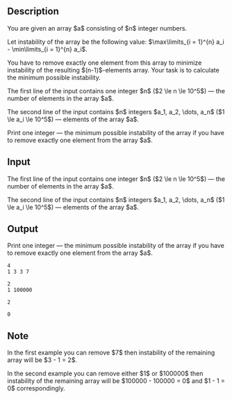 ## Description

<div><p>You are given an array $a$ consisting of $n$ integer numbers.</p><p>Let <span class="tex-font-style-it">instability</span> of the array be the following value: $\max\limits_{i = 1}^{n} a_i - \min\limits_{i = 1}^{n} a_i$.</p><p>You have to remove <span class="tex-font-style-bf">exactly one</span> element from this array to minimize <span class="tex-font-style-it">instability</span> of the resulting $(n-1)$-elements array. Your task is to calculate the minimum possible <span class="tex-font-style-it">instability</span>.</p></div><div class="input-specification"><p>The first line of the input contains one integer $n$ ($2 \le n \le 10^5$) — the number of elements in the array $a$.</p><p>The second line of the input contains $n$ integers $a_1, a_2, \dots, a_n$ ($1 \le a_i \le 10^5$) — elements of the array $a$.</p></div><div class="output-specification"><p>Print one integer — the minimum possible <span class="tex-font-style-it">instability</span> of the array if you have to remove <span class="tex-font-style-bf">exactly one</span> element from the array $a$.</p></div>

## Input

<p>The first line of the input contains one integer $n$ ($2 \le n \le 10^5$) — the number of elements in the array $a$.</p><p>The second line of the input contains $n$ integers $a_1, a_2, \dots, a_n$ ($1 \le a_i \le 10^5$) — elements of the array $a$.</p>

## Output

<p>Print one integer — the minimum possible <span class="tex-font-style-it">instability</span> of the array if you have to remove <span class="tex-font-style-bf">exactly one</span> element from the array $a$.</p>





```input1
4
1 3 3 7
```




```input2
2
1 100000
```




```output1
2
```




```output2
0
```



## Note

<p>In the first example you can remove $7$ then <span class="tex-font-style-it">instability</span> of the remaining array will be $3 - 1 = 2$.</p><p>In the second example you can remove either $1$ or $100000$ then <span class="tex-font-style-it">instability</span> of the remaining array will be $100000 - 100000 = 0$ and $1 - 1 = 0$ correspondingly.</p>

